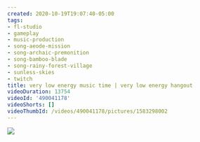 ```yaml
---
created: 2020-10-19T19:07:40-05:00
tags:
- fl-studio
- gameplay
- music-production
- song-aeode-mission
- song-archaic-premonition
- song-bamboo-blade
- song-rainy-forest-village
- sunless-skies
- twitch
title: very low energy music time | very low energy hangout
videoDuration: 13754
videoId: '490041178'
videoShorts: []
videoThumbId: /videos/490041178/pictures/1583298002
---
```


![](20201020000740.jpg)

